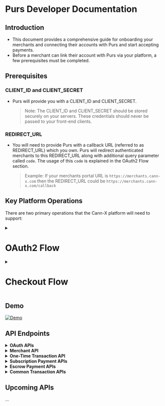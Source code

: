 # Purs Developer Documentation

## Introduction

- This document provides a comprehensive guide for onboarding your merchants and connecting their accounts with Purs and start accepting payments.
- Before a merchant can link their account with Purs via your platform, a few prerequisites must be completed.

## Prerequisites

### CLIENT_ID and CLIENT_SECRET

- Purs will provide you with a CLIENT_ID and CLIENT_SECRET.

    > Note: The CLIENT_ID and CLIENT_SECRET should be stored securely on your servers. These credentials should never be passed to your front-end clients.

### REDIRECT_URL

- You will need to provide Purs with a callback URL (referred to as REDIRECT_URL) which you own. Purs will redirect authenticated merchants to this REDIRECT_URL along with additional query parameter called `code`. The usage of this `code` is explained in the OAuth2 Flow section.

    > Example: If your merchants portal URL is `https://merchants.cann-x.com` then the REDIRECT_URL could be `https://merchants.cann-x.com/callback`

## Key Platform Operations

There are two primary operations that the Cann-X platform will need to support:

<details><summary><h1><b>OAuth2 Flow</b></h1></summary>

- This allows merchants to connect their Purs Merchant Account with Cann-X. Once connected, this merchant can accept Purs payments on the Cann-X platform. This operation only needs to be completed once for each Cann-X merchant.

### Checkout Flow

- This process allows Cann-X to create Purs payment requests for Cann-X customers to complete. This operation will be done each time a transaction is to be completed on the Cann-X platform.

## Environment URLs

> ⚠️ Important: Because the "Purs Checkout Widget URL" is currently inactive in Production, you won't be able to complete payment requests in Production just yet. When you are ready to go live, we will activate this URL.

| Environment | BASE_URL | OAUTH_URL  | Purs Merchant Portal URL |
| --- | --- | --- | --- |
| Sandbox | `sandbox-api.purs.digital` | `sandbox-auth.purs.digital` | `sandbox-merchants.purs.digital` |
| Production | `api.purs.digital` | `auth.purs.digital` | `merchants.purs.digital` |

## OAuth2 Flow

The process of linking a merchant account with Purs will ad to the standard OAuth2 authentication protocol.

### Diagram

![OAuth Flow Diagram](https://github.com/user-attachments/assets/2b61ba33-adaf-4be3-a2bc-24ef0f61cf4e)



> Note: for Sandbox testing, you will need to create a dummy merchant account in the Purs Sandbox. Navigate to the URL listed in the Environment URLs table and create a dummy Purs merchant account.

### Initiate OAuth2 Authorization

- To connect a seller's Purs Merchant Account with their Cann-X seller account, Cann-X will need to have a "Connect with Purs" button (likely somew in the admin portal for your merchants).
- When clicked, this button should navigate to the `https://{OAUTH_URL}/oauth2/authorize` URL with the appropriate query parameters.
- The merchant will be prompted to enter their Purs Merchant Portal login credentials.
- Once they authenticate, they will be redirected to the REDIRECT_URL Cann-X provided Purs. An extra query parameter will be present when the seller is redirected — a query parameter called `code`.
* Endpoint details for `/oauth2/authorize` - [here](#OAuth2-Authorization)
- See the next section to understand what to do with the `code` that is provided by Purs as a query parameter attached to your REDIRECT_URL.

### Retrieve and Store Tokens

- Extract the value of this `code` query parameter and make a `POST` request to Purs to exchange this short-lived `code` for OAuth tokens.
- You will need the CLIENT_ID and CLIENT_SECRET which Purs has provided you.
- Make sure to make this request from your backend where the CLIENT_ID and CLIENT_SECRET are stored securely.
* Endpoint details for `/oauth/token` - [here](#Get-new-tokens)

### Refresh Tokens

- Since the `access_token` and `id_token` expire, you should refresh them with `refresh_token` to make valid requests.
* Endpoint details for `/oauth/token` (refresh) - [here](#Redresh-tokens)

### Revoke Tokens

- This is to revoke the tokens for a particular merchant.
* Endpoint details for `/oauth/revoke` - [here](#Revoke-tokens)
</details>

<details><summary><h1><b>Checkout Flow</b></h1></summary>

There are 2 steps in this process  in the sequence diagram below.

- 🟧 - Getting the Purs Checkout Widget URL.
- 🟩 - Calling the `PursCheckoutWidget` method with the URL received from the above step.

![Subscription](https://github.com/user-attachments/assets/4680586b-3317-47b1-b877-3115c03e1221)



### 🟧 Purs Checkout Widget URL

- Purs checkout widget is a way for Cann-X customers to make payments.
* Endpoint details to get the Purs Checkout Widget `/v1/transactions` - [here](#New-subscription)

    > Note: To make the above request, you need `location_id`. This `location_id` comes from the Purs system and how to get the `location_id` for a merchant is explained [here](#location-id-of-merchant).

    > Note: The above request should be made from your backend, not directly from your frontend. This approach ensures that the tokens and their corresponding merchant mappings, which are stored in your backend, remain secure. Your frontend should make an API call to your backend with the `amount` and `location_id` as parameters. Your backend will then handle the call to the Purs API (`/v1/transactions`) using the valid tokens stored in your system.

### 🟩 PursCheckoutWidget method

- Below is code sample to integrate the Purs checkout widget in your website.

Step 1

Add the Purs checkout CDN into your script tag

```html
<script src="https://purs-sandbox-cdn.s3.us-west-2.amazonaws.com/checkout/v1/index.min.js"></script>
```

Step 2

Add a "Pay with Purs button" on your page.

```html
<button id="purs-checkout-button">
    Pay with Purs
</button>
```

> 👍 Recommended: Add the Purs logo to this button. [Link](https://purs-sandbox-cdn.s3.us-west-2.amazonaws.com/checkout/v1/connect-with-purs.png)

Step 3

Implement the logic to call a function (`initateCheckout`) which initiates the checkout flow on a button click.

```javascript
const button = document.getElementById('purs-checkout-button');
button.addEventListener('click', initiateCheckout);
```

Step 4

Implement the logic to call the `PursCheckoutWidget.init` method with `url` and `onPaymentComplete` as parameters.

- the `url` takes the value of checkout url and steps to get this url are mentioned in the 🟧 [green section](#-purs-checkout-widget-url).
- the `onPaymentComplete` expects a callback function (`updateUI`) defined on your end.

```javascript
const initiateCheckout = async () => {
    try {
        const amount = 2000 // amount value in cents
        const response = await createPaymentRequest(amount, 'purs-location-id');
        const checkoutUrl = response

        //this is the main method to initiate the Purs Checkout Widget
        PursCheckoutWidget.init({
            url: checkoutUrl&email=`user-email-id`, // email is an optional query param passed so user doesn't have to again enter their email in Purs checkout widget
            onPaymentComplete: (paymentData) => {
                const subscription_token = paymentData?.subscriptionToken; // the subscriptionToken is an optional field returned if you pass `create_subscription`: true

                updateUI(); // Update UI is a function that you can implement which is called when the payment is completed by the checkout widget to update any UI changes on your end.
			}
        });
    }
    catch (error) {
        console.log(error);
    }
}
```

Step 5

Implement the logic to get the checkout url in a function. (`createPaymentRequest`)

- As mentioned [here](#-purs-checkout-widget-url), your frontend should make a request to your backend which in turn requests the Purs backend for the checkout url.

```javascript
const createPaymentRequest = async (amount, locationid) => {
    const response = await fetch('www.your-backend-api.com', {
        method: 'POST',
        headers: {
            'Content-Type': 'application/json'
        },
        body: JSON.stringify({
            amount: amount,
            location_id: locationid
        })
    });
    if (!response.ok) {
        throw new Error('failed to create payment')
    }
    return response.json()
}
```

Step 6

Implement the logic for a callback function (`updateUI`) to handle any UI changes after a successful payment.

```javascript
const updateUI = () => {
    const button = document.getElementById('purs-checkout-button');
    // Disable the button
    button.disabled = true;
    // make necessary UI changes according to your needs
};
```

> ⚠️ Important: Both the parameters for `PursCheckoutWidget.init` i.e. `url` and `onPaymentComplete` are required.

- Everything combined

HTML

```html
<!DOCTYPE html>
<html lang="en">
<head>
    <meta charset="UTF-8">
    <meta name="viewport" content="width=device-width, initial-scale=1.0">
    <title>Cann X Website</title>
</head>
<body>
    <div>Cann X Website</div>
    <!-- add this button on your checkout page  -->
    <button id="purs-checkout-button">Pay with Purs</button>

    <script src="https://purs-sandbox-cdn.s3.us-west-2.amazonaws.com/checkout/v1/index.min.js"></script>
    <script src="./index.js" type="module"></script>

</body>
</html>
```

JavaScript

```javascript
const updateUI = () => {
    const button = document.getElementById('purs-checkout-button');
    // Disable the button
    button.disabled = true;
    // make necessary UI changes according to your needs


};

const createPaymentRequest = async (amount, locationid) => {
    const response = await fetch('www.your-backend-api.com', {
        method: 'POST',
        headers: {
            'Content-Type': 'application/json'
        },
        body: JSON.stringify({
            amount: amount,
            location_id: locationid
        })
    });
    if (!response.ok) {
        throw new Error('failed to create payment')
    }
    return response.json()
}

const initiateCheckout = async () => {
    try {
        const amount = 2000 // amount value in cents
        const response = await createPaymentRequest(amount, 'purs-location-id');
        const checkoutUrl = response

        //this is the main method to initiate the Purs Checkout Widget
        PursCheckoutWidget.init({
            url: checkoutUrl&email=`user-email-id`, // email is an optional query param passed so user doesn't have to again enter their email in Purs checkout widget
            onPaymentComplete: (paymentData) => {
                console.log('Payment completed!', paymentData);
                const subscription_token = paymentData?.subscriptionToken; // the subscriptionToken is a optional field returned if you pass `create_subscription`: true

                updateUI(); // Update UI is a function that you can implement which is called when the payment is completed by the checkout widget to update any UI changes on your end.
			}
        });
    }
    catch (error) {
        console.log(error);
    }
}

const button = document.getElementById('purs-checkout-button');
button.addEventListener('click', initiateCheckout); // call the initiateCheckout function when the button is clicked
```

Integration steps

> Note: The naming of functions in the above code sample is for illustration purpose only. You can change it accordingly. Just make sure the core logic remains same and the `PursCheckoutWidget.init` method receives the `url` and `onPaymentComplete` parameters.


### Location ID of merchant

- In the Purs system, each "Merchant" can have multiple "Locations" (typically representing a physical retail location).
- During the onboarding process, when a merchant creates an account on the Purs Merchant Portal, they are required to add at least one location. Additional locations can also be added later through the portal.
- To retrieve all locations associated with a particular merchant, use the `/v1/merchant` endpoint. This allows you to present the available locations (and other details) related to the merchant on your platform, enabling them to choose the location where they want to receive payments from your users.
- Once the merchant selects a location, you will use the corresponding `location_id` in the request body as outlined in the previous section.
* Endpoint details to get the locations `/v1/merchant` - [here](#Merchant)

### Transaction Status

- This is an optional but recommended step where you can make an additional API call to Purs to get the transaction status for a particular transaction.
- The`transaction_id` received in the checkout URL [response](#post-v1transactions) will be used to retrieve the status of that transaction.
* Endpoint details to get transaction status `/v1/transactions/{transactionId}/status` - [here](#Transaction-verification)

</details>

## Demo

[![Demo](https://github.com/user-attachments/assets/adb28ec8-51bf-492b-8dab-4d9ec4231d84)](https://drive.google.com/file/d/1zMIE1NFHZO3gC3ZY_Y60Esy8aUI7mM2r/view?usp=sharing)

## API Endpoints

<details>

<summary><strong>OAuth APIs</strong></summary><br>

---
* <strong>Connect to Purs using OAuth2 Authorization</strong>

    * URL

        ```javascript
        // Put this URI in the "Connect with Purs" button
        GET https://{OAUTH_URL}/oauth2/authorize?
                response_type=code& // leave as is. Ie. "code"
                client_id={CLIENT_ID}&
                redirect_uri={REDIRECT_URL}& // this must be URL-encoded
                state=abcdefg& // this is optional
                scope=openid+profile+email+phone+PURS_API/--- // add all required scopes
        ```

        | Field | Type | Description |
        | --- | --- | --- |
        | `response_type` | `string` | (Required) This parameter indicates the type of response desired from the OAuth2 server. It must be included in every authorization request. Currently only "code" type supported. |
        | `client_id` | `string` | (Required) The unique identifier assigned to your application by Purs. This ID is used to distinguish your application from others during the authentication process. |
        | `redirect_uri` | `string` | (Required) The URI where the user will be sent after authorization. This URI must be one of the pre-registered redirect URIs for your client ID. |
        | `state` | `string` | (Optional) The state parameter is an optional but highly recommended CSRF token to safeguard against Cross-Site Request Forgery attacks. It should be a unique, random string generated by your platform. The state value is passed a query param along with the REDIRECT_URL |
        | `scope` | `string` | (Required) The scope parameter requires a space-separated list of permissions, including standard scopes (`openid`, `email`, `phone`) and custom merchant-specific scopes |


        #### Custom Merchant Scopes
        | Scope | Description |
        |-------|-------------|
        | `PURS_API/MERCHANT_READ` | Enables your application to get merchant information |
        | `PURS_API/TRANSACTIONS_READ` | Allows read-only access to all transactions data |
        | `PURS_API/TRANSACTIONS_WRITE` | Grants permission to create / update transactions |


    * Success Response

        ```
        HTTP/1.1 302 Found
        Location: https://{REDIRECT_URL}?code=a1b2c3d4-5678-90ab-cdef-EXAMPLE11111&state=abcdefg
        ```

    * Error Responses

        ```
        // The following is the response to an example request with incorrect formatting.
        HTTP 1.1 302 Found Location: https://{REDIRECT_URL}?error=invalid_request
        ```

        ```
        // If the client requests code in response_type, but doesn't have permission for these requests.
        HTTP 1.1 302 Found Location: https://{REDIRECT_URL}?error=unauthorized_client
        ```

        ```
        // If the requested scopes are unknown, malformed, or not valid.
        HTTP 1.1 302 Found Location: https://{REDIRECT_URL}?error=invalid_scope
        ```
---
* <strong>Get new set of tokens</strong>

    * URL

        ```
        POST https://{OAUTH_URL}/oauth2/token
        ```

    * Headers

        ```javascript
        {
            "Content-Type": "application/x-www-form-urlencoded",
            "Authorization": "Basic <Base64Encode(<CLIENT_ID>:<CLIENT_SECRET>)>"
        }
        ```

    * Body (form-urlencoded, not JSON)

        ```
        grant_type=authorization_code& // leave as is. Ie. "authorization_code"
        client_id=<CLIENT_ID>&
        code=<code>& // from query parameter
        redirect_uri=<REDIRECT_URL> // this needs to URL encoded
        ```

    * Base64Encode example

        ```javascript
        const CLIENT_ID = 'dummy-client-id#1234'
        const CLIENT_SECRET = 'dummy-client-secret#4321'
        const authToken = `${CLIENT_ID}:${CLIENT_SECRET}`
        const base64Encode = btoa(authToken); // use this value in the Authorization header
        ```

    * Success Response

        ```javascript
        {
            "access_token": "eyJra1example",
            "id_token": "eyJra2example",
            "refresh_token": "eyJj3example",
            "expires_in": 86400 // expiry of access_token and id token, value in seconds
        }
        ```

    * Error Responses

        ```javascript
        {
            "error":"invalid_request|invalid_client|invalid_grant|unauthorized_client|unsupported_grant_type"
        }
        ```

    > Make sure to store these tokens securely in you system and note that every set of tokens are unique for a particular merchant.

    > Note: The `access_token` and `id_token` has expiry duration of 1 day (86400 secs) and the `refresh_token` has expiry duration of 10 years.

    > Note: Since the `access_token` and `id_token` expire, you can either run a daily cron job to refresh the tokens OR during a request call, check the expiry of tokens with the help of `expires_in` key and if the tokens are expired, refresh them before making the request call.

---
* <strong>Refresh tokens</strong>

    * URL

        ```
        POST https://{OAUTH_URL}/oauth2/token
        ```

    * Headers

        ```javascript
        {
            "Content-Type": "application/x-www-form-urlencoded",
            "Authorization": "Basic <Base64Encode(<CLIENT_ID>:<CLIENT_SECRET>)>"
        }
        ```

    * Body (form-urlencoded, not JSON)

        ```
        grant_type=refresh_token& // leave as is. Ie. "refresh_token"
        refresh_token=<refresh_token>
        ```

    * Success Response

        ```javascript
        {
            "access_token": "new1example",
            "id_token": "new2example",
            "expires_in": 86400 // expiry of access_token and id token, value in seconds
        }
        ```

    * Error responses

        ```javascript
        {
            "error":"invalid_request"
        }
        ```
---   
* <strong>Revoke tokens</strong>

    * URL

        ```
        POST https://{OAUTH_URL}/oauth2/revoke
        ```

    * Headers

        ```javascript
        {
            "Content-Type": "application/x-www-form-urlencoded",
            "Authorization": "Basic <Base64Encode(<CLIENT_ID>:<CLIENT_SECRET>)>"
        }
        ```

    * Body (form-urlencoded, not JSON)

        ```
        token=<refresh_token> // the refresh token of the merchant you want to revoke all the tokens.
        ```

    * Success Response

        ```
        A successful response contains an empty body
        ```

    - Negative response

        ```javascript
        {
            "error":"invalid_request|unsupported_token_type|invalid_client"
        }
        ```
---
</details>


<details>

<summary><strong>Merchant API</strong></summary><br>

---
* <strong>Get merchant info</strong>

    * URL

        ```
        GET https://{BASE_URL}/v1/merchant
        ```

    * Headers

        ```javascript
        {
            "x-access-token": "<access_token>", // access_token obtained in the OAuth2 flow unique for every merchant
            "Authorization": "Bearer <id_token>" // id_token obtained in the OAuth2 flow unique for every merchant
        }
        ```

    * Success Response

        ```javascript
        {
            merchant: [...],
            bank_accounts: [...],
            merchant_users: [...],
            locations: [
                {
                location_name: 'Test location',
                purs_location_id: 'qwertyabcd',
                ...
                },
                {
                location_name: 'Prod location',
                purs_location_id: 'abcdqwerty',
                ...
                }
            ]
        }
        ```

    * Error Responses

        | `status code` | `message` |
        | --- | --- |
        | 401 | The bearer token is not valid. |
        | 500 | Internal server error |
---
</details>

<details>
<summary><strong>One-Time Transaction API</strong></summary><br>

---
* <strong>Create a one-time payment request</strong>
    * URL

        ```
        POST https://{BASE_URL}/v1/transactions
        ```

    * Headers

        ```javascript
        {
            "x-access-token": "<access_token>", // access_token obtained in the OAuth2 flow unique for every merchant
            "Authorization": "Bearer <id_token>" // id_token obtained in the OAuth2 flow unique for every merchant
        }
        ```

    * Body (JSON)

        ```javascript
        {
            "amount": amount, // The amount in cents to be immediately paid by the user (could be 0)  (Integer)
            "location_id": <purs_location_id>, // The ID of the merchant location where the subscription will be created (String)
        }
        ```

    * Success Response

        ```javascript
        {
            "url": "https://{CHECKOUT_URL}?tid=<transaction_id>",
            "transaction_id": "<transaction_id>",
        }
        ```

    * Error Responses

        | `status code` | `message` |
        | --- | --- |
        | 400 | The amount value is not an integer, less than 0, or greater than 100000. |
        | 401 | The bearer token is not valid. |
        | 404 | Location not found. |
        | 500 | Internal server error |
---
</details>

<details>

<summary><strong>Subscription Payment APIs</strong></summary><br>

---
* <strong>Create new subscription</strong>

    * URL

        ```
        POST https://{BASE_URL}/v1/transactions
        ```

    * Headers

        ```javascript
        {
            "x-access-token": "<access_token>", // access_token obtained in the OAuth2 flow unique for every merchant
            "Authorization": "Bearer <id_token>" // id_token obtained in the OAuth2 flow unique for every merchant
        }
        ```

    * Body (JSON)

        ```javascript
        {
            "amount": amount, // The amount in cents to be immediately paid by the user (could be 0)  (Integer)
            "location_id": <purs_location_id>, // The ID of the merchant location where the subscription will be created (String)
            "create_subscription": true // Subscription flag
        }
        ```

    * Success Response

        ```javascript
        {
            "url": "https://{CHECKOUT_URL}?tid=<transaction_id>",
            "transaction_id": "<transaction_id>",
        }
        ```

    * Error Responses

        | `status code` | `message` |
        | --- | --- |
        | 400 | The amount value is not an integer, less than 0, or greater than 100000. |
        | 401 | The bearer token is not valid. |
        | 404 | Location not found. |
        | 500 | Internal server error |

---
* <strong>Verify existing subscription</strong>

    * URL

        ```
        POST https://{BASE_URL}/v1/transactions/subscription-check
        ```

    * Headers

        ```javascript
        {
            "x-access-token": "<access_token>", // access_token obtained in the OAuth2 flow unique for every merchant
            "Authorization": "Bearer <id_token>" // id_token obtained in the OAuth2 flow unique for every merchant
            "x-subscription-token": "<subscription_token>" // Token returned by Purs during user subscription process to confirm recurrent payment
        }
        ```

    * Body (JSON)

        ```javascript
        {
            "amount": amount, // Optional. Verifies that the user has at least this amount in their bank account
        }
        ```

    * Success Response

        ```javascript
        {
            "created_at_datetime": "2024-05-05T11:00:00.000Z",
            "account_nickname": "User's account",
            "account_last_four": "1234",
            "amount_verified": true/false      // If the amount was passed in the request
        }
        ```

    * Error Responses

        | Status | Error Message |
        |--------|---------------|
        | `401` | The bearer token is not valid |
        | `404` | Subscription not found or canceled |
        | `404` | User does not have active bank account |
        | `500` | Internal server error |

---
* <strong>Record a recurring payment for an existing subscription</strong>

    * URL

        ```
        POST https://{BASE_URL}/v1/transactions/auto-approve
        ```

    * Headers

        ```javascript
        {
            "x-access-token": "<access_token>", // access_token obtained in the OAuth2 flow unique for every merchant
            "Authorization": "Bearer <id_token>" // id_token obtained in the OAuth2 flow unique for every merchant
            "x-subscription-token": "<subscription_token>" // Token returned by Purs during user subscription process to confirm recurrent payment
        }
        ```

    * Body (JSON)

        ```javascript
        {
            "amount": amount, // The amount in cents to be paid by the user (non-zero)  (Integer)
        }
        ```

    * Success Response

        ```javascript
        {
            "transaction_id": "<transaction_id>"
        }
        ```

    * Error Responses

        | `status code` | `message` |
        | --- | --- |
        | 400 | The amount value is not an integer, non positive, or greater than 100000. |
        | 401 | The bearer token is not valid. |
        | 404 | Location not found. |
        | 500 | Internal server error |

---
* <strong>Cancel an existing subscription</strong>

    * URL

        ```
        DELETE https://{BASE_URL}/v1/transactions/subscription-cancel
        ```

    * Headers

        ```javascript
        {
            "x-access-token": "<access_token>", // access_token obtained in the OAuth2 flow unique for every merchant
            "Authorization": "Bearer <id_token>" // id_token obtained in the OAuth2 flow unique for every merchant
            "x-subscription-token": "<subscription_token>" // Token returned by Purs during user subscription process to confirm recurrent payment
        }
        ```

    * Success Response

        ```javascript
        {
            "created_at_datetime": "2024-05-05T11:00:00.000Z",
            "canceled_at_datetime": "2024-06-06T00:00:00.000Z"
        }
        ```

    * Error Responses

        | `status code` | `message` |
        | --- | --- |
        | 401 | The bearer token is not valid. |
        | 404 | Subscription not found or already canceled. |
        | 500 | Internal server error |

---
</details>

<details>

<summary><strong>Escrow Payment APIs</strong></summary><br>

---
* <strong>Create new escrow transaction</strong>

    * URL

        ```
        POST https://{BASE_URL}/v1/transactions
        ```

    * Headers

        ```javascript
        {
            "x-access-token": "<access_token>", // access_token obtained in the OAuth2 flow unique for every merchant
            "Authorization": "Bearer <id_token>" // id_token obtained in the OAuth2 flow unique for every merchant
        }
        ```

    * Body (JSON)

        ```javascript
        {
            "amount": amount, // The amount in cents to be moved from buyer to escrow account  (Integer)
            "create_escrow": true, // Escrow flag
            "seller_id": <seller_id> // User ID generated with the onboarding flow for external merchant payee
        }
        ```

    * Success Response

        ```javascript
        {
            "url": "https://{CHECKOUT_URL}?tid=<transaction_id>",
            "transaction_id": "<transaction_id>",
        }
        ```

    * Error Responses

        | `status code` | `message` |
        | --- | --- |
        | 400 | The amount value is not an integer, less than or equal to 0, or greater than 100000. |
        | 401 | The bearer token is not valid. |
        | 404 | Location not found. |
        | 500 | Internal server error |

---

* <strong>Top-up balance for an escrow transaction</strong>

    * URL

        ```
        POST https://{BASE_URL}/v1/transactions/escrow-toptup
        ```

    * Headers

        ```javascript
        {
            "x-access-token": "<access_token>", // access_token obtained in the OAuth2 flow unique for every merchant
            "Authorization": "Bearer <id_token>" // id_token obtained in the OAuth2 flow unique for every merchant
            "x-escrow-token": "<escrow_token>" // Token returned by Purs when user confirms the escrow transaction first time
        }
        ```

    * Body (JSON)

        ```javascript
        {
            "amount": amount, // The additional amount in cents to be moved from buyer to escrow account  (Integer)
        }
        ```

    * Success Response

        ```javascript
        {
            "transaction_id": "<transaction_id>",
            "status": "COMPLETED"
        }
        ```

    * Error Responses

        | Status | Error Message |
        |--------|---------------|
        | `401` | The bearer token is not valid |
        | `404` | Escrow transaction not found |
        | `404` | User does not have active bank account |
        | `500` | Internal server error |

---

* <strong>Release funds and settle escrow transaction</strong>

    * URL

        ```
        POST https://{BASE_URL}/v1/transactions/escrow-release
        ```

    * Headers

        ```javascript
        {
            "x-access-token": "<access_token>", // access_token obtained in the OAuth2 flow unique for every merchant
            "Authorization": "Bearer <id_token>" // id_token obtained in the OAuth2 flow unique for every merchant
            "x-escrow-token": "<escrow_token>" // Token returned by Purs when user confirms the escrow transaction first time
        }
        ```

    * Body (JSON)

        ```javascript
        {
            "auto_refund_excess": true|false, // if true, additional escrow balance will be returned to buyer, else balance must settle to 0
            "payments": [
                // provide a list of payor + payee+ amount records to be processed
                // default payor is escrow if not specified
                // buyer_id need not be specified for refund of remaining amount, only set auto_refund_excess to true
                // all ID values mentioned below are returned by Purs during onboarding of the respective entities
                {
                    // payment to seller
                    "payee_id": <seller_id>,
                    "amount": 500
                },
                {
                    // payment to transporter
                    "payee_id": <transporter_id>,
                    "amount": 100
                },
                {
                    // seller to transporter transfer
                    "payor_id": <seller_id>,
                    "payee_id": <transporter_id>,
                    "amount": 127
                }
            ]
        }
        ```

    * Success Response

        ```javascript
        {
            "message": "Success"
        }
        ```

    * Error Responses

        | Status | Error Message |
        |--------|---------------|
        | `401` | The bearer token is not valid |
        | `404` | Escrow transaction not found |
        | `404` | User does not have active bank account |
        | `500` | Internal server error |

---


* <strong>Check existing escrow transaction status</strong>

    * URL

        ```
        GET https://{BASE_URL}/v1/transactions/escrow-check
        ```

    * Headers

        ```javascript
        {
            "x-access-token": "<access_token>", // access_token obtained in the OAuth2 flow unique for every merchant
            "Authorization": "Bearer <id_token>" // id_token obtained in the OAuth2 flow unique for every merchant
            "x-escrow-token": "<escrow_token>" // Token returned by Purs when user confirms the escrow transaction first time
        }
        ```

    * Success Response

        ```javascript
        {
            "status": "HOLD|READY|CLOSED",
            "updated_at_datetime": "2025-08-07T18:41:42.525Z",
            "escrow_available": 0, // Balance already available in escrow account for settlement
            "escrow_pending": 0 // Balance amount in transit from buyer to escrow account for the ACH to-up done
        }
        ```

    * Error Responses

        | Status | Error Message |
        |--------|---------------|
        | `401` | The bearer token is not valid |
        | `404` | Escrow transaction not found |
        | `404` | User does not have active bank account |
        | `500` | Internal server error |

---

* <strong>Confirm an escrow transaction (update from HOLD to READY - only for non-production)</strong>

    * URL

        ```
        POST https://{BASE_URL}/v1/transactions/escrow-confirm
        ```

    * Headers

        ```javascript
        {
            "x-access-token": "<access_token>", // access_token obtained in the OAuth2 flow unique for every merchant
            "Authorization": "Bearer <id_token>" // id_token obtained in the OAuth2 flow unique for every merchant
            "x-escrow-token": "<escrow_token>" // Token returned by Purs when user confirms the escrow transaction first time
        }
        ```

    * Success Response

        ```javascript
        {
            "status": "READY",
            "escrow_available": 3000, // Balance already available in escrow account for settlement
            "escrow_pending": 0 // Balance amount in transit from buyer to escrow account for the ACH to-up done
        }
        ```

    * Error Responses

        | Status | Error Message |
        |--------|---------------|
        | `401` | The bearer token is not valid |
        | `404` | Escrow transaction not found |
        | `404` | User does not have active bank account |
        | `500` | Internal server error |

---

</details>

<details>

<summary><strong>Common Transaction APIs</strong></summary><br>

---
* <strong>Get all transactions for the merchant</strong>

    * URL

        ```
        GET https://{BASE_URL}/v1/transactions?page_key={page_key}&limit={limit}
        ```

        > Note - `page_key` and `limit` are optional query params. For the first request there won't be a `page_key` and if `limit` is not passed then the default value is 25.

    * Headers

        ```javascript
        {
            "x-access-token": "<access_token>", // access_token obtained in the OAuth2 flow unique for every merchant
            "Authorization": "Bearer <id_token>" // id_token obtained in the OAuth2 flow unique for every merchant
        }
        ```

    * Success Response

        ```javascript
        {
            transactions: [{
                transaction_id: "<transaction_id>",
                status: "COMPLETED" | "PENDING" | "CANCELLED" | "REVERSED",
                ...
                }, {
                ...
                }],
            next_page_key: "<page_key>"
        }
        ```

    * Error Responses

        | `status code` | `message` |
        | --- | --- |
        | 403 | Forbidden |
        | 401 | The bearer token is not valid. |
        | 500 | Internal server error |

---
* <strong>Get status of a single transaction</strong>

    * URL

        ```
        GET https://{BASE_URL}/v1/transactions/{transactionId}/status
        ```

    * Headers

        ```javascript
        {
            "x-access-token": "<access_token>", // access_token obtained in the OAuth2 flow unique for every merchant
            "Authorization": "Bearer <id_token>" // id_token obtained in the OAuth2 flow unique for every merchant
        }
        ```

    * Success Response

        ```javascript
        {
            "transaction_id": "<transaction_id>",
            "status": "COMPLETED" | "PENDING" | "CANCELLED" | "REVERSED"
        }
        ```

    * Error Responses

        | `status code` | `message` |
        | --- | --- |
        | 403 | This transaction belongs to a different merchant. |
        | 401 | The bearer token is not valid. |
        | 404 | Transaction could not be not found. |
        | 500 | Internal server error |

---
* <strong>Void (reverse) a transaction</strong>

    * URL

        ```
        DELETE https://{BASE_URL}/v1/transactions/{transactionId}
        ```

    * Headers

        ```javascript
        {
            "x-access-token": "<access_token>", // access_token obtained in the OAuth2 flow unique for every merchant
            "Authorization": "Bearer <id_token>" // id_token obtained in the OAuth2 flow unique for every merchant
        }
        ```

    * Success Response

        ```javascript
        {
            "transaction_id": "<transaction_id>",
            "status": "REVERSED"
        }
        ```

    * Error Responses

        | `status code` | `message` |
        | --- | --- |
        | 401 | The bearer token is not valid. |
        | 404 | Transaction not found or already voided. |
        | 403 | Transaction can not be voided. |
        | 500 | Internal server error |
---
</details>

## Upcoming APIs

...
